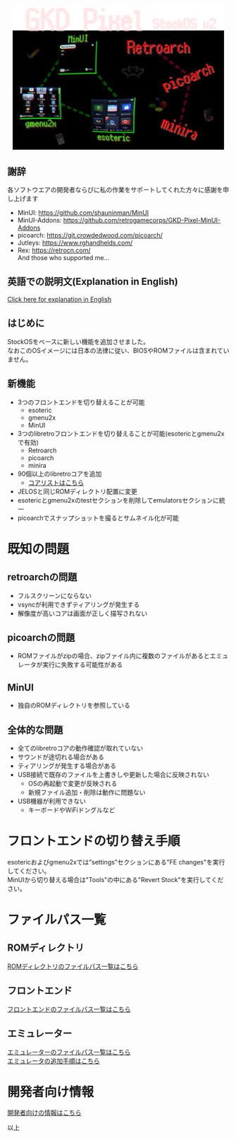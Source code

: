   
<p align="center">
  <img src="./asset/top.png" width="480">  
</p>

## 謝辞
各ソフトウエアの開発者ならびに私の作業をサポートしてくれた方々に感謝を申し上げます
- MinUI: https://github.com/shauninman/MinUI
- MinUI-Addons: https://github.com/retrogamecorps/GKD-Pixel-MinUI-Addons
- picoarch: https://git.crowdedwood.com/picoarch/
- Jutleys: https://www.rghandhelds.com/
- Rex: https://retrocn.com/  
And those who supported me...

## 英語での説明文(Explanation in English)
[Click here for explanation in English](./README_EN.md)

## はじめに
StockOSをベースに新しい機能を追加させました。  
なおこのOSイメージには日本の法律に従い、BIOSやROMファイルは含まれていません。  

## 新機能
- 3つのフロントエンドを切り替えることが可能
  - esoteric
  - gmenu2x
  - MinUI
- 3つのlibretroフロントエンドを切り替えることが可能(esotericとgmenu2xで有効)
  - Retroarch
  - picoarch
  - minira
- 90個以上のlibretroコアを追加
  - [コアリストはこちら](./asset/sc01.png)
- JELOSと同じROMディレクトリ配置に変更
- esotericとgmenu2xのtestセクションを削除してemulatorsセクションに統一
- picoarchでスナップショットを撮るとサムネイル化が可能

# 既知の問題
## retroarchの問題
- フルスクリーンにならない
- vsyncが利用できずティアリングが発生する
- 解像度が高いコアは画面が正しく描写されない

## picoarchの問題
- ROMファイルがzipの場合、zipファイル内に複数のファイルがあるとエミュレータが実行に失敗する可能性がある

## MinUI
- 独自のROMディレクトリを参照している

## 全体的な問題
- 全てのlibretroコアの動作確認が取れていない
- サウンドが途切れる場合がある
- ティアリングが発生する場合がある
- USB接続で既存のファイルを上書きしや更新した場合に反映されない
  - OSの再起動で変更が反映される
  - 新規ファイル追加・削除は動作に問題ない
- USB機器が利用できない
  - キーボードやWiFiドングルなど

# フロントエンドの切り替え手順
esotericおよびgmenu2xでは”settings”セクションにある"FE changes"を実行してください。  
MinUIから切り替える場合は"Tools"の中にある"Revert Stock"を実行してください。  

# ファイルパス一覧
## ROMディレクトリ
[ROMディレクトリのファイルパス一覧はこちら](./ROMDIRS.md)

## フロントエンド
[フロントエンドのファイルパス一覧はこちら](./FRONTENDDIRS.md)


## エミュレーター
[エミュレーターのファイルパス一覧はこちら](./EMUDIRS.md)  
[エミュレータの追加手順はこちら](./ADDEMU.md)
# 開発者向け情報
[開発者向けの情報はこちら](./DEVINFO.md)


以上